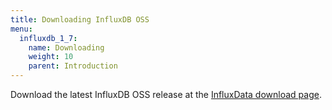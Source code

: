 ```yaml
---
title: Downloading InfluxDB OSS
menu:
  influxdb_1_7:
    name: Downloading
    weight: 10
    parent: Introduction
---
```


Download the latest InfluxDB OSS release at the [InfluxData download page](https://portal.influxdata.com/downloads).
